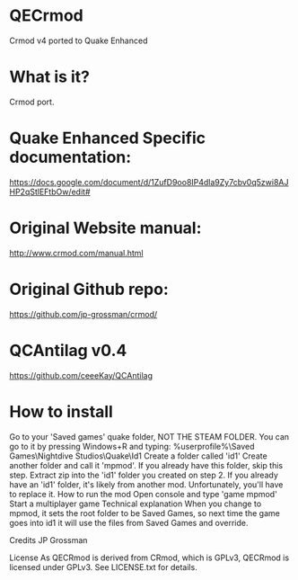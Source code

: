 # QECrmod
Crmod v4 ported to Quake Enhanced

# What is it?

Crmod port.
# Quake Enhanced Specific documentation: 
https://docs.google.com/document/d/1ZufD9oo8IP4dla9Zy7cbv0q5zwi8AJHP2qStlEFtbOw/edit#   
# Original Website manual: 
http://www.crmod.com/manual.html        
# Original Github repo:
https://github.com/jp-grossman/crmod/

# QCAntilag v0.4
https://github.com/ceeeKay/QCAntilag

# How to install
Go to your 'Saved games' quake folder, NOT THE STEAM FOLDER. You can go to it by pressing Windows+R and typing: %userprofile%\Saved Games\Nightdive Studios\Quake\Id1
Create a folder called 'id1'
Create another folder and call it 'mpmod'. If you already have this folder, skip this step.
Extract zip into the 'id1' folder you created on step 2. If you already have an 'id1' folder, it's likely from another mod. Unfortunately, you'll have to replace it.
How to run the mod
Open console and type 'game mpmod'
Start a multiplayer game
Technical explanation
When you change to mpmod, it sets the root folder to be Saved Games, so next time the game goes into id1 it will use the files from Saved Games and override.


Credits
JP Grossman

License
As QECRmod is derived from CRmod, which is GPLv3, QECRmod is licensed under GPLv3.
See LICENSE.txt for details.
